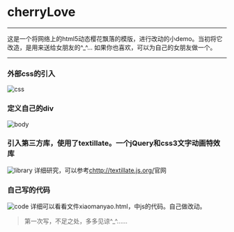 # cherryLove
------
这是一个将网络上的html5动态樱花飘落的模版，进行改动的小demo。当初将它改造，是用来送给女朋友的^_^...
如果你也喜欢，可以为自己的女朋友做一个。

------
### 外部css的引入
![css](https://github.com/yinzhidong/cherryLove/blob/master/notice/css.png)



### 定义自己的div
![body](https://github.com/yinzhidong/cherryLove/blob/master/notice/body.png)



### 引入第三方库，使用了textillate。一个jQuery和css3文字动画特效库
![library](https://github.com/yinzhidong/cherryLove/blob/master/notice/use%20library.png)
详细研究，可以参考[chttp://textillate.js.org/](http://textillate.js.org/)官网


### 自己写的代码
![code](https://github.com/yinzhidong/cherryLove/blob/master/notice/code.png)
详细可以看看文件xiaomanyao.html，中js的代码。自己做改动。


> 第一次写，不足之处，多多见谅^_^......
